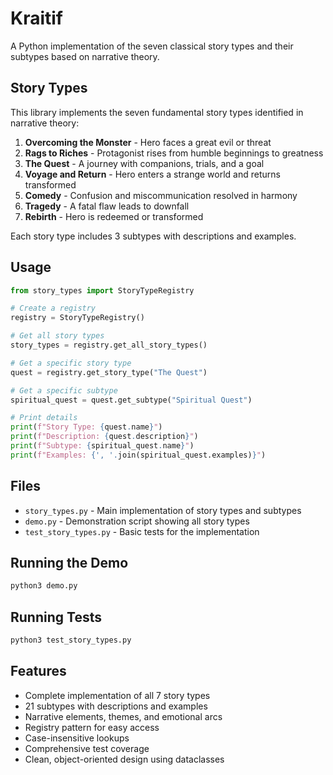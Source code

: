 # Kraitif

A Python implementation of the seven classical story types and their subtypes based on narrative theory.

## Story Types

This library implements the seven fundamental story types identified in narrative theory:

1. **Overcoming the Monster** - Hero faces a great evil or threat
2. **Rags to Riches** - Protagonist rises from humble beginnings to greatness
3. **The Quest** - A journey with companions, trials, and a goal
4. **Voyage and Return** - Hero enters a strange world and returns transformed
5. **Comedy** - Confusion and miscommunication resolved in harmony
6. **Tragedy** - A fatal flaw leads to downfall
7. **Rebirth** - Hero is redeemed or transformed

Each story type includes 3 subtypes with descriptions and examples.

## Usage

```python
from story_types import StoryTypeRegistry

# Create a registry
registry = StoryTypeRegistry()

# Get all story types
story_types = registry.get_all_story_types()

# Get a specific story type
quest = registry.get_story_type("The Quest")

# Get a specific subtype
spiritual_quest = quest.get_subtype("Spiritual Quest")

# Print details
print(f"Story Type: {quest.name}")
print(f"Description: {quest.description}")
print(f"Subtype: {spiritual_quest.name}")
print(f"Examples: {', '.join(spiritual_quest.examples)}")
```

## Files

- `story_types.py` - Main implementation of story types and subtypes
- `demo.py` - Demonstration script showing all story types
- `test_story_types.py` - Basic tests for the implementation

## Running the Demo

```bash
python3 demo.py
```

## Running Tests

```bash
python3 test_story_types.py
```

## Features

- Complete implementation of all 7 story types
- 21 subtypes with descriptions and examples
- Narrative elements, themes, and emotional arcs
- Registry pattern for easy access
- Case-insensitive lookups
- Comprehensive test coverage
- Clean, object-oriented design using dataclasses